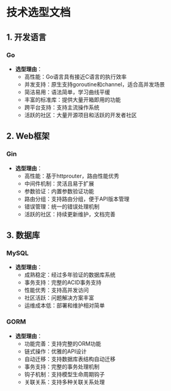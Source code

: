 # 技术选型文档

## 1. 开发语言

### Go
- **选型理由**：
  - 高性能：Go语言具有接近C语言的执行效率
  - 并发支持：原生支持goroutine和channel，适合高并发场景
  - 简洁易用：语法简单，学习曲线平缓
  - 丰富的标准库：提供大量开箱即用的功能
  - 跨平台支持：支持主流操作系统
  - 活跃的社区：大量开源项目和活跃的开发者社区

## 2. Web框架

### Gin
- **选型理由**：
  - 高性能：基于httprouter，路由性能优秀
  - 中间件机制：灵活且易于扩展
  - 参数验证：内置参数验证功能
  - 路由分组：支持路由分组，便于API版本管理
  - 错误管理：统一的错误处理机制
  - 活跃的社区：持续更新维护，文档完善

## 3. 数据库

### MySQL
- **选型理由**：
  - 成熟稳定：经过多年验证的数据库系统
  - 事务支持：完整的ACID事务支持
  - 性能优秀：支持高并发访问
  - 社区活跃：问题解决方案丰富
  - 运维成本低：部署和维护相对简单

### GORM
- **选型理由**：
  - 功能完善：支持完整的ORM功能
  - 链式操作：优雅的API设计
  - 自动迁移：支持数据库表结构自动迁移
  - 事务支持：完整的事务处理机制
  - 钩子机制：支持模型生命周期钩子
  - 关联关系：支持多种关联关系处理
